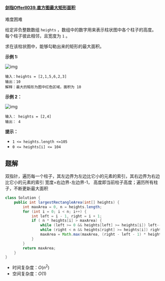 #### [剑指OfferII039.直方图最大矩形面积](https://leetcode-cn.com/problems/0ynMMM/)

难度困难

给定非负整数数组 `heights` ，数组中的数字用来表示柱状图中各个柱子的高度。每个柱子彼此相邻，且宽度为 `1` 。

求在该柱状图中，能够勾勒出来的矩形的最大面积。

 

**示例 1:**

![img](https://assets.leetcode.com/uploads/2021/01/04/histogram.jpg)

```
输入：heights = [2,1,5,6,2,3]
输出：10
解释：最大的矩形为图中红色区域，面积为 10
```

**示例 2：**

![img](https://assets.leetcode.com/uploads/2021/01/04/histogram-1.jpg)

```
输入： heights = [2,4]
输出： 4
```

 

**提示：**

- `1 <= heights.length <=105`
- `0 <= heights[i] <= 104`

## 题解

双指针，遍历每一个柱子，其左边界为左边比它小的元素的索引，其右边界为右边比它小的元素的索引
宽度=右边界-左边界-1， 高度即当前柱子高度；遍历所有柱子，不断更新最大面积

```java
class Solution {
    public int largestRectangleArea(int[] heights) {
        int maxArea = 0, n = heights.length;
        for (int i = 0; i < n; i++) {
            int left = i - 1, right = i + 1;
            if ( n * heights[i] > maxArea) {
                while (left >= 0 && heights[left] >= heights[i]) left--;
                while (right < n && heights[right] >= heights[i]) right++;
                maxArea = Math.max(maxArea, (right - left - 1) * heights[i]);
            }
        }
        return maxArea;
    }
}
```

* 时间复杂度：$O(n^2)$
* 空间复杂度：$O(1)$